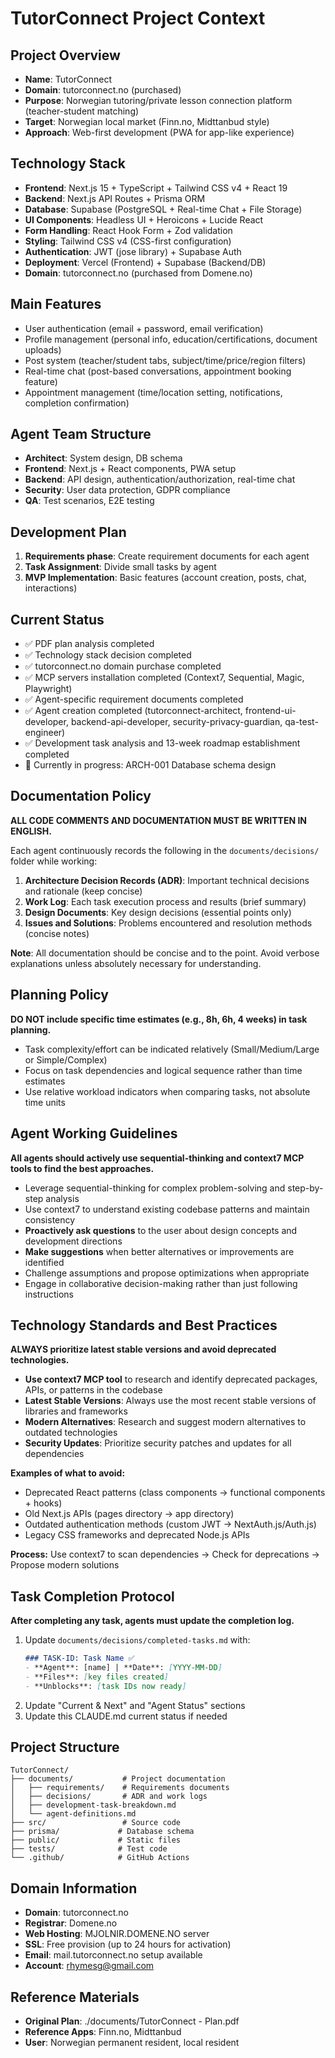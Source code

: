 # TutorConnect Project Context

## Project Overview
- **Name**: TutorConnect
- **Domain**: tutorconnect.no (purchased)
- **Purpose**: Norwegian tutoring/private lesson connection platform (teacher-student matching)
- **Target**: Norwegian local market (Finn.no, Midttanbud style)
- **Approach**: Web-first development (PWA for app-like experience)

## Technology Stack
- **Frontend**: Next.js 15 + TypeScript + Tailwind CSS v4 + React 19
- **Backend**: Next.js API Routes + Prisma ORM
- **Database**: Supabase (PostgreSQL + Real-time Chat + File Storage)
- **UI Components**: Headless UI + Heroicons + Lucide React
- **Form Handling**: React Hook Form + Zod validation
- **Styling**: Tailwind CSS v4 (CSS-first configuration)
- **Authentication**: JWT (jose library) + Supabase Auth
- **Deployment**: Vercel (Frontend) + Supabase (Backend/DB)
- **Domain**: tutorconnect.no (purchased from Domene.no)

## Main Features
- User authentication (email + password, email verification)
- Profile management (personal info, education/certifications, document uploads)
- Post system (teacher/student tabs, subject/time/price/region filters)
- Real-time chat (post-based conversations, appointment booking feature)
- Appointment management (time/location setting, notifications, completion confirmation)

## Agent Team Structure
- **Architect**: System design, DB schema
- **Frontend**: Next.js + React components, PWA setup
- **Backend**: API design, authentication/authorization, real-time chat
- **Security**: User data protection, GDPR compliance
- **QA**: Test scenarios, E2E testing

## Development Plan
1. **Requirements phase**: Create requirement documents for each agent
2. **Task Assignment**: Divide small tasks by agent
3. **MVP Implementation**: Basic features (account creation, posts, chat, interactions)

## Current Status
- ✅ PDF plan analysis completed
- ✅ Technology stack decision completed
- ✅ tutorconnect.no domain purchase completed
- ✅ MCP servers installation completed (Context7, Sequential, Magic, Playwright)
- ✅ Agent-specific requirement documents completed
- ✅ Agent creation completed (tutorconnect-architect, frontend-ui-developer, backend-api-developer, security-privacy-guardian, qa-test-engineer)
- ✅ Development task analysis and 13-week roadmap establishment completed
- 🔄 Currently in progress: ARCH-001 Database schema design

## Documentation Policy
**ALL CODE COMMENTS AND DOCUMENTATION MUST BE WRITTEN IN ENGLISH.**

Each agent continuously records the following in the `documents/decisions/` folder while working:

1. **Architecture Decision Records (ADR)**: Important technical decisions and rationale (keep concise)
2. **Work Log**: Each task execution process and results (brief summary)
3. **Design Documents**: Key design decisions (essential points only)
4. **Issues and Solutions**: Problems encountered and resolution methods (concise notes)

**Note**: All documentation should be concise and to the point. Avoid verbose explanations unless absolutely necessary for understanding.

## Planning Policy
**DO NOT include specific time estimates (e.g., 8h, 6h, 4 weeks) in task planning.**

- Task complexity/effort can be indicated relatively (Small/Medium/Large or Simple/Complex)
- Focus on task dependencies and logical sequence rather than time estimates
- Use relative workload indicators when comparing tasks, not absolute time units

## Agent Working Guidelines
**All agents should actively use sequential-thinking and context7 MCP tools to find the best approaches.**

- Leverage sequential-thinking for complex problem-solving and step-by-step analysis
- Use context7 to understand existing codebase patterns and maintain consistency
- **Proactively ask questions** to the user about design concepts and development directions
- **Make suggestions** when better alternatives or improvements are identified
- Challenge assumptions and propose optimizations when appropriate
- Engage in collaborative decision-making rather than just following instructions

## Technology Standards and Best Practices
**ALWAYS prioritize latest stable versions and avoid deprecated technologies.**

- **Use context7 MCP tool** to research and identify deprecated packages, APIs, or patterns in the codebase
- **Latest Stable Versions**: Always use the most recent stable versions of libraries and frameworks
- **Modern Alternatives**: Research and suggest modern alternatives to outdated technologies
- **Security Updates**: Prioritize security patches and updates for all dependencies

**Examples of what to avoid:**
- Deprecated React patterns (class components → functional components + hooks)  
- Old Next.js APIs (pages directory → app directory)
- Outdated authentication methods (custom JWT → NextAuth.js/Auth.js)
- Legacy CSS frameworks and deprecated Node.js APIs

**Process:** Use context7 to scan dependencies → Check for deprecations → Propose modern solutions

## Task Completion Protocol
**After completing any task, agents must update the completion log.**

1. Update `documents/decisions/completed-tasks.md` with:
   ```markdown
   ### TASK-ID: Task Name ✅
   - **Agent**: [name] | **Date**: [YYYY-MM-DD]
   - **Files**: [key files created]
   - **Unblocks**: [task IDs now ready]
   ```
2. Update "Current & Next" and "Agent Status" sections
3. Update this CLAUDE.md current status if needed

## Project Structure
```
TutorConnect/
├── documents/           # Project documentation
│   ├── requirements/    # Requirements documents
│   ├── decisions/       # ADR and work logs
│   ├── development-task-breakdown.md
│   └── agent-definitions.md
├── src/                 # Source code
├── prisma/             # Database schema
├── public/             # Static files
├── tests/              # Test code
└── .github/            # GitHub Actions
```

## Domain Information
- **Domain**: tutorconnect.no
- **Registrar**: Domene.no
- **Web Hosting**: MJOLNIR.DOMENE.NO server
- **SSL**: Free provision (up to 24 hours for activation)
- **Email**: mail.tutorconnect.no setup available
- **Account**: rhymesg@gmail.com

## Reference Materials
- **Original Plan**: ./documents/TutorConnect - Plan.pdf
- **Reference Apps**: Finn.no, Midttanbud
- **User**: Norwegian permanent resident, local resident